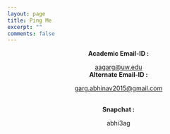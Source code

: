 ```yaml
---
layout: page
title: Ping Me
excerpt: ""
comments: false
---
```

<center>
<b>Academic Email-ID :</b> 

aagarg@uw.edu
<br>
<b>Alternate Email-ID :</b> 

garg.abhinav2015@gmail.com

<br>
<b> Snapchat :</b>

abhi3ag
</center>